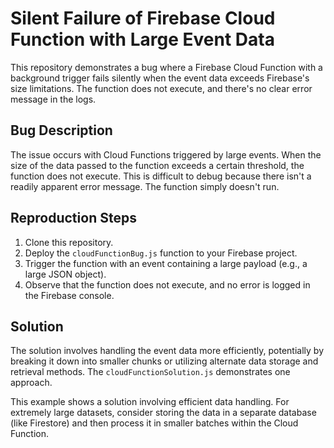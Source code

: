 # Silent Failure of Firebase Cloud Function with Large Event Data

This repository demonstrates a bug where a Firebase Cloud Function with a background trigger fails silently when the event data exceeds Firebase's size limitations. The function does not execute, and there's no clear error message in the logs.

## Bug Description

The issue occurs with Cloud Functions triggered by large events. When the size of the data passed to the function exceeds a certain threshold, the function does not execute.  This is difficult to debug because there isn't a readily apparent error message.  The function simply doesn't run.

## Reproduction Steps

1. Clone this repository.
2. Deploy the `cloudFunctionBug.js` function to your Firebase project.
3. Trigger the function with an event containing a large payload (e.g., a large JSON object).
4. Observe that the function does not execute, and no error is logged in the Firebase console.

## Solution

The solution involves handling the event data more efficiently, potentially by breaking it down into smaller chunks or utilizing alternate data storage and retrieval methods.   The `cloudFunctionSolution.js` demonstrates one approach. 

This example shows a solution involving efficient data handling. For extremely large datasets, consider storing the data in a separate database (like Firestore) and then process it in smaller batches within the Cloud Function. 
